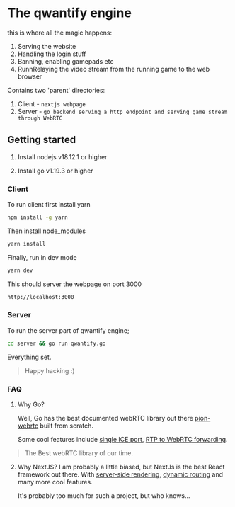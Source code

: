 # The qwantify engine

this is where all the magic happens: 
1. Serving the website
2. Handling the login stuff
3. Banning, enabling gamepads etc
4. RunnRelaying the video stream from the running game to the web browser 

Contains two 'parent' directories:
1. Client -  `nextjs webpage`
2. Server -  `go backend serving a http endpoint and serving game stream through WebRTC`

## Getting started

1. Install nodejs v18.12.1 or higher

2. Install  go v1.19.3 or higher


### Client
To run client first install yarn
   ```bash
   npm install -g yarn
   ```

Then install node_modules
   ```bash
   yarn install
   ```
Finally, run in dev mode
   ```bash
   yarn dev
   ```

This should server the webpage on port 3000
 ```bash 
 http://localhost:3000
 ```

### Server
To run the server part of qwantify engine;

```bash
cd server && go run qwantify.go
```

Everything set.

>Happy hacking :)

### FAQ
1. Why Go?
   
   Well, Go has the best documented webRTC library out there [pion-webrtc](https://github.com/pion/webrtc) built from scratch.
   
   Some cool features include [single ICE port](https://github.com/pion/webrtc/tree/master/examples/ice-single-port), [RTP to WebRTC forwarding](https://github.com/pion/webrtc/tree/master/examples/rtp-to-webrtc).

  > The Best webRTC library of our time.
2. Why NextJS?
   I am probably a little biased, but NextJs is the best React framework out there. With [server-side rendering](https://nextjs.org/docs/basic-features/data-fetching/get-server-side-props), [dynamic routing](https://nextjs.org/docs/basic-features/data-fetching/get-static-paths) and many more cool features.

   It's probably too much for such a project, but who knows...
